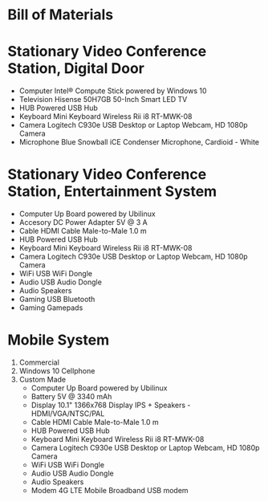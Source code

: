 # Bill of Materials

# Stationary Video Conference Station, Digital Door

- Computer Intel® Compute Stick powered by Windows 10
- Television Hisense 50H7GB 50-Inch Smart LED TV
- HUB Powered USB Hub
- Keyboard Mini Keyboard Wireless Rii i8 RT-MWK-08
- Camera Logitech C930e USB Desktop or Laptop Webcam, HD 1080p Camera
- Microphone Blue Snowball iCE Condenser Microphone, Cardioid - White

# Stationary Video Conference Station, Entertainment System

- Computer  Up Board powered by Ubilinux
- Accesory DC Power Adapter 5V @ 3 A
- Cable HDMI Cable Male-to-Male 1.0 m
- HUB Powered USB Hub
- Keyboard Mini Keyboard Wireless Rii i8 RT-MWK-08
- Camera Logitech C930e USB Desktop or Laptop Webcam, HD 1080p Camera
- WiFi USB WiFi Dongle
- Audio USB Audio Dongle
- Audio Speakers
- Gaming  USB Bluetooth
- Gaming Gamepads

# Mobile System

1. Commercial
2. Windows 10 Cellphone
3. Custom Made
   - Computer  Up Board powered by Ubilinux
   - Battery 5V @ 3340 mAh
   - Display 10.1" 1366x768 Display IPS + Speakers - HDMI/VGA/NTSC/PAL
   - Cable HDMI Cable Male-to-Male 1.0 m
   - HUB Powered USB Hub
   - Keyboard Mini Keyboard Wireless Rii i8 RT-MWK-08
   - Camera Logitech C930e USB Desktop or Laptop Webcam, HD 1080p Camera
   - WiFi USB WiFi Dongle
   - Audio USB Audio Dongle
   - Audio Speakers
   - Modem 4G LTE Mobile Broadband USB modem